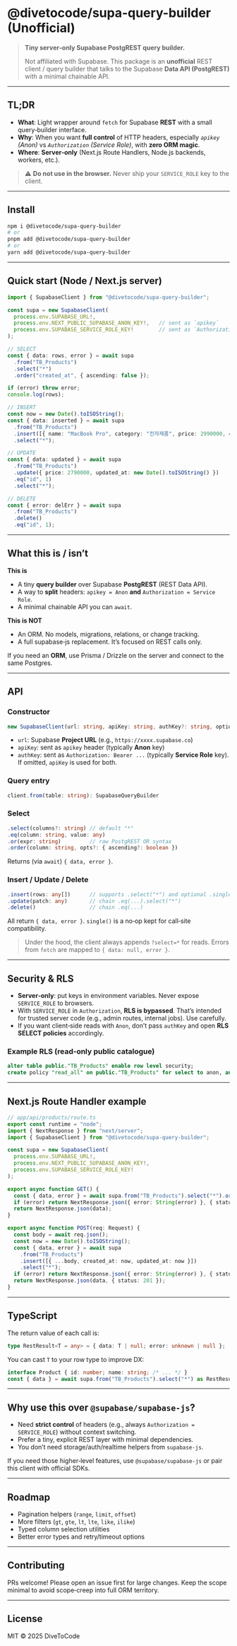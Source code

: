 # @divetocode/supa-query-builder (Unofficial)

> **Tiny server‑only Supabase PostgREST query builder.**
>
> Not affiliated with Supabase. This package is an **unofficial** REST client / query builder that talks to the Supabase **Data API (PostgREST)** with a minimal chainable API.

---

## TL;DR

* **What**: Light wrapper around `fetch` for Supabase **REST** with a small query‑builder interface.
* **Why**: When you want **full control** of HTTP headers, especially *`apikey` (Anon)* vs *`Authorization` (Service Role)*, with **zero ORM magic**.
* **Where**: **Server‑only** (Next.js Route Handlers, Node.js backends, workers, etc.).

> ⚠️ **Do not use in the browser.** Never ship your `SERVICE_ROLE` key to the client.

---

## Install

```bash
npm i @divetocode/supa-query-builder
# or
pnpm add @divetocode/supa-query-builder
# or
yarn add @divetocode/supa-query-builder
```

---

## Quick start (Node / Next.js server)

```ts
import { SupabaseClient } from "@divetocode/supa-query-builder";

const supa = new SupabaseClient(
  process.env.SUPABASE_URL!,
  process.env.NEXT_PUBLIC_SUPABASE_ANON_KEY!,   // sent as `apikey`
  process.env.SUPABASE_SERVICE_ROLE_KEY!        // sent as `Authorization: Bearer ...`
);

// SELECT
const { data: rows, error } = await supa
  .from("TB_Products")
  .select("*")
  .order("created_at", { ascending: false });

if (error) throw error;
console.log(rows);

// INSERT
const now = new Date().toISOString();
const { data: inserted } = await supa
  .from("TB_Products")
  .insert([{ name: "MacBook Pro", category: "전자제품", price: 2990000, created_at: now, updated_at: now }])
  .select("*");

// UPDATE
const { data: updated } = await supa
  .from("TB_Products")
  .update({ price: 2790000, updated_at: new Date().toISOString() })
  .eq("id", 1)
  .select("*");

// DELETE
const { error: delErr } = await supa
  .from("TB_Products")
  .delete()
  .eq("id", 1);
```

---

## What this is / isn’t

**This is**

* A tiny **query builder** over Supabase **PostgREST** (REST Data API).
* A way to **split** headers: `apikey = Anon` **and** `Authorization = Service Role`.
* A minimal chainable API you can `await`.

**This is NOT**

* An ORM. No models, migrations, relations, or change tracking.
* A full supabase‑js replacement. It’s focused on REST calls only.

If you need an **ORM**, use Prisma / Drizzle on the server and connect to the same Postgres.

---

## API

### Constructor

```ts
new SupabaseClient(url: string, apiKey: string, authKey?: string, options?: any)
```

* `url`: Supabase **Project URL** (e.g., `https://xxxx.supabase.co`)
* `apiKey`: sent as `apikey` header (typically **Anon** key)
* `authKey`: sent as `Authorization: Bearer ...` (typically **Service Role** key). If omitted, `apiKey` is used for both.

### Query entry

```ts
client.from(table: string): SupabaseQueryBuilder
```

### Select

```ts
.select(columns?: string) // default "*"
.eq(column: string, value: any)
.or(expr: string)         // raw PostgREST OR syntax
.order(column: string, opts?: { ascending?: boolean })
```

Returns (via `await`) `{ data, error }`.

### Insert / Update / Delete

```ts
.insert(rows: any[])      // supports .select("*") and optional .single()
.update(patch: any)       // chain .eq(...).select("*")
.delete()                 // chain .eq(...)
```

All return `{ data, error }`. `single()` is a no‑op kept for call‑site compatibility.

> Under the hood, the client always appends `?select=*` for reads. Errors from `fetch` are mapped to `{ data: null, error }`.

---

## Security & RLS

* **Server‑only**: put keys in environment variables. Never expose `SERVICE_ROLE` to browsers.
* With `SERVICE_ROLE` in `Authorization`, **RLS is bypassed**. That’s intended for trusted server code (e.g., admin routes, internal jobs). Use carefully.
* If you want client‑side reads with `Anon`, don’t pass `authKey` and open **RLS SELECT policies** accordingly.

### Example RLS (read‑only public catalogue)

```sql
alter table public."TB_Products" enable row level security;
create policy "read_all" on public."TB_Products" for select to anon, authenticated using (true);
```

---

## Next.js Route Handler example

```ts
// app/api/products/route.ts
export const runtime = "node";
import { NextResponse } from "next/server";
import { SupabaseClient } from "@divetocode/supa-query-builder";

const supa = new SupabaseClient(
  process.env.SUPABASE_URL!,
  process.env.NEXT_PUBLIC_SUPABASE_ANON_KEY!,
  process.env.SUPABASE_SERVICE_ROLE_KEY!
);

export async function GET() {
  const { data, error } = await supa.from("TB_Products").select("*").order("created_at", { ascending: false });
  if (error) return NextResponse.json({ error: String(error) }, { status: 400 });
  return NextResponse.json(data);
}

export async function POST(req: Request) {
  const body = await req.json();
  const now = new Date().toISOString();
  const { data, error } = await supa
    .from("TB_Products")
    .insert([{ ...body, created_at: now, updated_at: now }])
    .select("*");
  if (error) return NextResponse.json({ error: String(error) }, { status: 400 });
  return NextResponse.json(data, { status: 201 });
}
```

---

## TypeScript

The return value of each call is:

```ts
type RestResult<T = any> = { data: T | null; error: unknown | null };
```

You can cast `T` to your row type to improve DX:

```ts
interface Product { id: number; name: string; /* ... */ }
const { data } = await supa.from("TB_Products").select("*") as RestResult<Product[]>;
```

---

## Why use this over `@supabase/supabase-js`?

* Need **strict control** of headers (e.g., always `Authorization = SERVICE_ROLE`) without context switching.
* Prefer a tiny, explicit REST layer with minimal dependencies.
* You don’t need storage/auth/realtime helpers from `supabase-js`.

If you need those higher‑level features, use `@supabase/supabase-js` or pair this client with official SDKs.

---

## Roadmap

* Pagination helpers (`range`, `limit`, `offset`)
* More filters (`gt`, `gte`, `lt`, `lte`, `like`, `ilike`)
* Typed column selection utilities
* Better error types and retry/timeout options

---

## Contributing

PRs welcome! Please open an issue first for large changes. Keep the scope minimal to avoid scope‑creep into full ORM territory.

---

## License

MIT © 2025 DiveToCode
